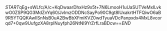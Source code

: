 $START$qEg+sWLfc/A/c+KqDwaarDhxHz9x5t+7N6LmooH1uUaSUTVeMxILvkwO0ZSP9QG3MdZnYq60/JvImzODDNcSayPo90C9gt8IUxakrtHTFQiwO6aB9R5YTQQKAwIlSnNsB0uA2BwBbXFmiKVZ0wdTyuaVDcPanpxdx4MxL8vcorqd7+0qw9UufgzXA8rpINuyfph26NtNI9YrZrfLraBDcw==$END$